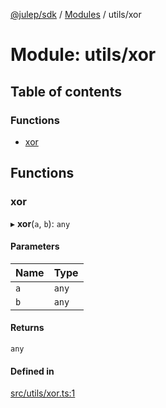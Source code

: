 [@julep/sdk](../README.md) / [Modules](../modules.md) / utils/xor

# Module: utils/xor

## Table of contents

### Functions

- [xor](utils_xor.md#xor)

## Functions

### xor

▸ **xor**(`a`, `b`): `any`

#### Parameters

| Name | Type |
| :------ | :------ |
| `a` | `any` |
| `b` | `any` |

#### Returns

`any`

#### Defined in

[src/utils/xor.ts:1](https://github.com/julep-ai/julep/blob/1c4c1967f7b8003a1541a793b342b995fe790db8/sdks/ts/src/utils/xor.ts#L1)
